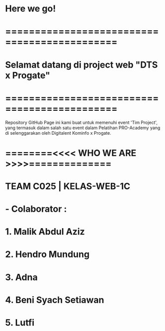 # Here we go!

# =============================================

# Selamat datang di project web "DTS x Progate"

# =============================================

Repository GitHub Page ini kami buat untuk memenuhi event 'Tim Project', yang termasuk dalam salah satu event dalam Pelatihan PRO-Academy yang di selenggarakan oleh Digitalent Kominfo x Progate.

# ========<<<< WHO WE ARE >>>>==============

# TEAM C025 | KELAS-WEB-1C

#

# - Colaborator :

#

# 1. Malik Abdul Aziz

# 2. Hendro Mundung

# 3. Adna

# 4. Beni Syach Setiawan

# 5. Lutfi
